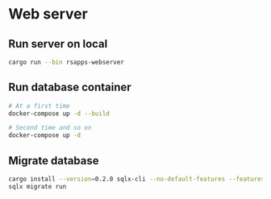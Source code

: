 # Web server

## Run server on local

```bash
cargo run --bin rsapps-webserver
```

## Run database container

```bash
# At a first time
docker-compose up -d --build

# Second time and so on
docker-compose up -d
```

## Migrate database

```bash
cargo install --version=0.2.0 sqlx-cli --no-default-features --features postgres
sqlx migrate run
```
